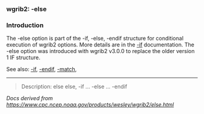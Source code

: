 
### wgrib2: -else



### Introduction



The -else option is part of the 
 -if, 
 -else, 
 -endif structure for conditional execution of wgrib2 options.
More details are in the [-if](./if.html) documentation.
The -else option was introduced with wgrib2 v3.0.0 to replace
the older version 1 IF structure.


See also: 
[-if](./if.html), 
[-endif](./endif.html), 
[-match](./match.html),






----

>Description: else         else, -if ... -else ... -endif

_Docs derived from <https://www.cpc.ncep.noaa.gov/products/wesley/wgrib2/else.html>_
